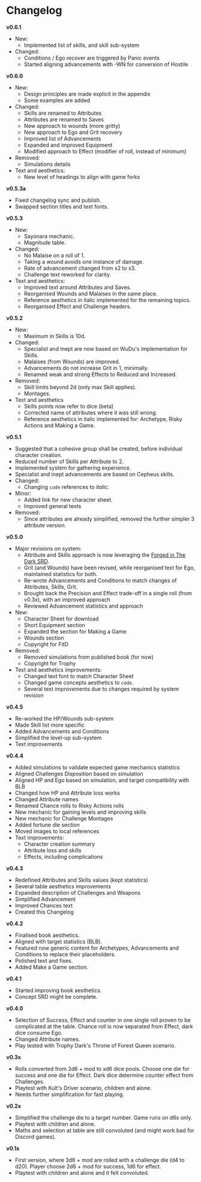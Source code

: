 # Changelog

**v0.6.1**

- New:
	- Implemented list of skills, and skill sub-system
- Changed:
	- Conditions / Ego recover are triggered by Panic events
	- Started aligning advancements with -WN for conversion of Hostile

**v0.6.0**

- New:
	- Design principles are made explicit in the appendix
	- Some examples are added
- Changed:
	- Skills are renamed to Attributes
	- Attributes are renamed to Saves
	- New approach to wounds (more gritty)
	- New approach to Ego and Grit recovery
	- Improved list of Advancements
	- Expanded and improved Equipment
	- Modified approach to Effect (modifier of roll, instead of minimum)
- Removed:
	- Simulations details
- Text and aesthetics:
	- New level of headings to align with game forks

**v0.5.3a**

- Fixed changelog sync and publish.
- Swapped section titles and text fonts.

**v0.5.3**

- New:
	- Sayonara mechanic.
	- Magnitude table.
- Changed:
	- No Malaise on a roll of 1.
	- Taking a wound avoids one instance of damage.
	- Rate of advancement changed from x2 to x3.
	- Challenge text reworked for clarity.
- Text and aesthetics:
	- Improved text around Attributes and Saves.
	- Reorganised Wounds and Malaises in the same place.
	- Reference aesthetics in italic implemented for the remaining topics.
	- Reorganised Effect and Challenge headers.

**v0.5.2**

- New:
	- Maximum in Skills is 10d.
- Changed:
	- Specialist and Inept are now based on WuDu's implementation for Skills.
	- Malaises (from Wounds) are improved.
	- Advancements do not increase Grit in 1, minimally.
	- Renamed weak and strong Effects to Reduced and Increased.
- Removed:
	- Skill limits beyond 2d (only max Skill applies).
	- Montages.
- Text and aesthetics
	- Skills points now refer to dice (beta)
	- Corrected name of attributes where it was still wrong.
	- Reference aesthetics in italic implemented for: Archetype, Risky Actions and Making a Game.

**v0.5.1**

- Suggested that a cohesive group shall be created, before individual character creation.
- Reduced number of Skills per Attribute to 2.
- Implemented system for gathering experience.
- Specialist and inept advancements are based on Cepheus skills.
- Changed:
	- Changing `code` references to *italic*.
- Minor:
	- Added link for new character sheet.
	- Improved general texts
- Removed:
	- Since attributes are already simplified, removed the further simpler 3 attribute version.

**v0.5.0**

- Major revisions on system:
	- Attribute and Skills approach is now leveraging the [Forged in The Dark SRD](https://bladesinthedark.com/actions-attributes).
	- Grit (and Wounds) have been revised, while reorganised text for Ego, maintained statistics for both.
	- Re-wrote Advancements and Conditions to match changes of Attributes, Skills, Grit.
	- Brought back the Precision and Effect trade-off in a single roll (from v0.3x), with an improved approach
	- Reviewed Advancement statistics and approach
- New:
	- Character Sheet for download
	- Short Equipment section
	- Expanded the section for Making a Game
	- Wounds section
	- Copyright for FitD
- Removed:
	- Removed simulations from published book (for now)
	- Copyright for Trophy
- Text and aesthetics improvements:
	- Changed text font to match Character Sheet
	- Changed game concepts aesthetics to `code`.
	- Several text improvements due to changes required by system revision

**v0.4.5**

- Re-worked the HP/Wounds sub-system
- Made Skill list more specific
- Added Advancements and Conditions
- Simplified the level-up sub-system
- Text improvements

**v0.4.4**

- Added simulations to validate expected game mechanics statistics
- Aligned Challenges Disposition based on simulation
- Aligned HP and Ego based on simulation, and target compatibility with BLB
- Changed how HP and Attribute loss works
- Changed Attribute names
- Renamed Chance rolls to Risky Actions rolls
- New mechanic for gaining levels and improving skills
- New mechanic for Challenge Montages
- Added fortune die section
- Moved images to local references
- Text improvements:
	- Character creation summary
	- Attribute loss and skills
	- Effects, including complications

**v0.4.3**

- Redefined Attributes and Skills values (kept statistics)
- Several table aesthetics improvements
- Expanded description of Challenges and Weapons
- Simplified Advancement
- Improved Chances text
- Created this Changelog

**v0.4.2**

- Finalised book aesthetics.
- Aligned with target statistics (BLB).
- Featured now generic content for Archetypes, Advancements and Conditions to replace their placeholders.
- Polished text and fixes.
- Added Make a Game section.

**v0.4.1**

- Started improving book aesthetics.
- Concept SRD might be complete.

**v0.4.0**

- Selection of Success, Effect and counter in one single roll proven to be complicated at the table. Chance roll is now separated from Effect, dark dice consume Ego.
- Changed Attribute names.
- Play tested with Trophy Dark's Throne of Forest Queen scenario.

**v0.3x**

- Rolls converted from 2d6 + mod to xd6 dice pools. Choose one die for success and one die for Effect. Dark dice determine counter effect from Challenges.
- Playtest with Kult's Driver scenario, children and alone.
- Needs further simplification for fast playing.

**v0.2x**

- Simplified the challenge die to a target number. Game runs on d6s only.
- Playtest with children and alone.
- Maths and selection at table are still convoluted (and might work bad for Discord games).

**v0.1x**

- First version, where 3d6 + mod are rolled with a challenge die (d4 to d20). Player choose 2d6 + mod for success, 1d6 for effect.
- Playtest with children and alone and it felt convoluted.